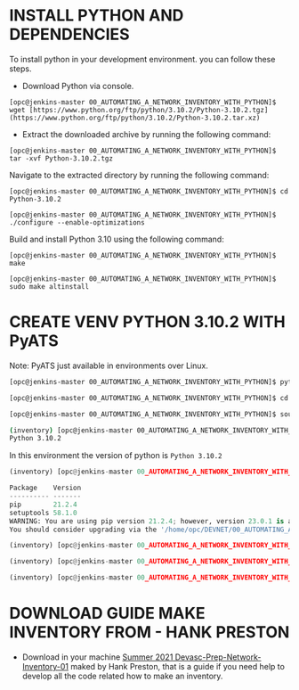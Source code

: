 
# INSTALL PYTHON AND DEPENDENCIES

To install python in your development environment. you can follow these steps.

+ Download Python via console.

`[opc@jenkins-master 00_AUTOMATING_A_NETWORK_INVENTORY_WITH_PYTHON]$ wget [https://www.python.org/ftp/python/3.10.2/Python-3.10.2.tgz](https://www.python.org/ftp/python/3.10.2/Python-3.10.2.tar.xz)`

+ Extract the downloaded archive by running the following command:

`[opc@jenkins-master 00_AUTOMATING_A_NETWORK_INVENTORY_WITH_PYTHON]$ tar -xvf Python-3.10.2.tgz`

Navigate to the extracted directory by running the following command:

`[opc@jenkins-master 00_AUTOMATING_A_NETWORK_INVENTORY_WITH_PYTHON]$ cd Python-3.10.2`

`[opc@jenkins-master 00_AUTOMATING_A_NETWORK_INVENTORY_WITH_PYTHON]$ ./configure --enable-optimizations`

Build and install Python 3.10 using the following command:

`[opc@jenkins-master 00_AUTOMATING_A_NETWORK_INVENTORY_WITH_PYTHON]$ make`

`[opc@jenkins-master 00_AUTOMATING_A_NETWORK_INVENTORY_WITH_PYTHON]$ sudo make altinstall`

# CREATE VENV PYTHON 3.10.2 WITH PyATS

Note: PyATS just available in environments over Linux.

```bash
[opc@jenkins-master 00_AUTOMATING_A_NETWORK_INVENTORY_WITH_PYTHON]$ python3.10 -m venv inventory

[opc@jenkins-master 00_AUTOMATING_A_NETWORK_INVENTORY_WITH_PYTHON]$ cd inventory

[opc@jenkins-master 00_AUTOMATING_A_NETWORK_INVENTORY_WITH_PYTHON]$ source inventory/bin/activate

(inventory) [opc@jenkins-master 00_AUTOMATING_A_NETWORK_INVENTORY_WITH_PYTHON]$ python --version
Python 3.10.2
```
In this environment the version of python is `Python 3.10.2` 
```python
(inventory) [opc@jenkins-master 00_AUTOMATING_A_NETWORK_INVENTORY_WITH_PYTHON]$ pip list

Package    Version
---------- -------
pip        21.2.4
setuptools 58.1.0
WARNING: You are using pip version 21.2.4; however, version 23.0.1 is available.
You should consider upgrading via the '/home/opc/DEVNET/00_AUTOMATING_A_NETWORK_INVENTORY_WITH_PYTHON/inventory/bin/python3.10 -m pip install --upgrade pip' command.

(inventory) [opc@jenkins-master 00_AUTOMATING_A_NETWORK_INVENTORY_WITH_PYTHON]$ pip install --upgrade pip

(inventory) [opc@jenkins-master 00_AUTOMATING_A_NETWORK_INVENTORY_WITH_PYTHON]$ pip install "pyats[full]"

(inventory) [opc@jenkins-master 00_AUTOMATING_A_NETWORK_INVENTORY_WITH_PYTHON]$ pip freeze > requirements.txt
```

# DOWNLOAD GUIDE MAKE INVENTORY FROM - HANK PRESTON

* Download in your machine [Summer 2021 Devasc-Prep-Network-Inventory-01](https://github.com/hpreston/summer2021-devasc-prep-network-inventory-01.git) maked by Hank Preston, that is a guide if you need help to develop all the code related how to make an inventory.

